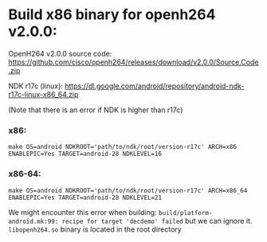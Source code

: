 # Build x86 binary for openh264 v2.0.0:

OpenH264 v2.0.0 source code: https://github.com/cisco/openh264/releases/download/v2.0.0/Source.Code.zip

NDK r17c (linux): https://dl.google.com/android/repository/android-ndk-r17c-linux-x86_64.zip

(Note that there is an error if NDK is higher than r17c)

### x86:
`make OS=android NDKROOT='path/to/ndk/root/version-r17c' ARCH=x86 ENABLEPIC=Yes TARGET=android-28 NDKLEVEL=16`

### x86-64:
`make OS=android NDKROOT='path/to/ndk/root/version-r17c' ARCH=x86_64 ENABLEPIC=Yes TARGET=android-28 NDKLEVEL=21`

We might encounter this error when building: `build/platform-android.mk:99: recipe for target 'decdemo' failed` but we can ignore it. `libopenh264.so` binary is located in the root directory
